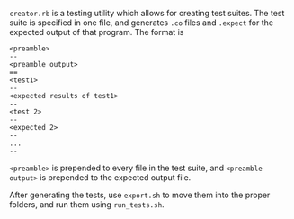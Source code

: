 `creator.rb` is a testing utility which allows for creating test suites. The
test suite is specified in one file, and generates `.co` files and `.expect`
for the expected output of that program. The format is

```
<preamble>
--
<preamble output>
==
<test1>
--
<expected results of test1>
--
<test 2>
--
<expected 2>
--
...
--
```

`<preamble>` is prepended to every file in the test suite, and `<preamble output>`
is prepended to the expected output file.

After generating the tests, use `export.sh` to move them into the proper
folders, and run them using `run_tests.sh`.
